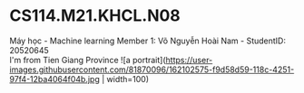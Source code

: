 # CS114.M21.KHCL.N08
Máy học - Machine learning
Member 1: Võ Nguyễn Hoài Nam - StudentID: 20520645  
I'm from Tien Giang Province
![a portrait](https://user-images.githubusercontent.com/81870096/162102575-f9d58d59-118c-4251-97f4-12ba4064f04b.jpg | width=100) 
